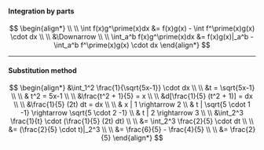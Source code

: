 #### Integration by parts

$$
\begin{align*}
\\ \\
\int f(x)g^\prime(x)dx &= f(x)g(x) - \int f^\prime(x)g(x) \cdot dx
\\ \\
&\Downarrow
\\ \\
\int_a^b f(x)g^\prime(x)dx &= f(x)g(x)|_a^b - \int_a^b f^\prime(x)g(x) \cdot dx
\end{align*}
$$
___

#### Substitution method

$$
\begin{align*}
&\int_1^2 \frac{1}{\sqrt{5x-1}} \cdot dx
\\ \\
&t = \sqrt{5x-1}
\\ \\
& t^2 = 5x-1
\\ \\
&\frac{t^2 + 1}{5} = x
\\ \\
&d[\frac{1}{5} (t^2 + 1)] = dx
\\ \\
&\frac{1}{5} (2t) dt = dx
\\ \\
& x | 1 \rightarrow 2
\\
& t | \sqrt{5 \cdot 1 -1} \rightarrow \sqrt{5 \cdot 2 -1}
\\
& t | 2 \rightarrow 3
\\ \\
&\int_2^3 \frac{1}{t} \cdot (\frac{1}{5} (2t) dt)
\\ \\
&= \int_2^3 \frac{2}{5} \cdot dt
\\ \\
&= (\frac{2}{5} \cdot t)|_2^3
\\ \\
&= \frac{6}{5} - \frac{4}{5}
\\ \\
&= \frac{2}{5}
\end{align*}
$$
